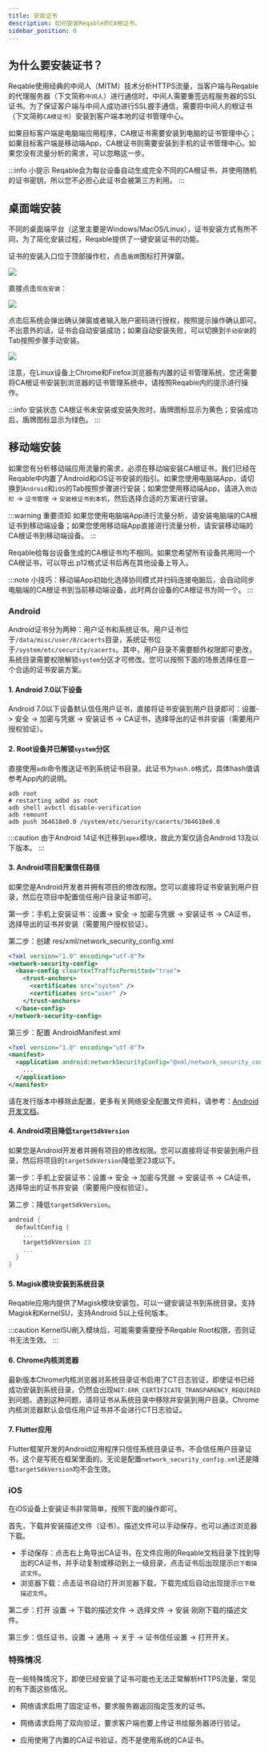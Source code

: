 ```yaml
---
title: 安装证书
description: 如何安装Reqable的CA根证书。
sidebar_position: 0
---
```


## 为什么要安装证书？

Reqable使用经典的中间人（MITM）技术分析HTTPS流量，当客户端与Reqable的代理服务器（下文简称`中间人`）进行通信时，中间人需要重签远程服务器的SSL证书。为了保证客户端与中间人成功进行SSL握手通信，需要将中间人的根证书（下文简称`CA根证书`）安装到客户端本地的证书管理中心。

如果目标客户端是电脑端应用程序，CA根证书需要安装到电脑的证书管理中心；如果目标客户端是移动端App，CA根证书则需要安装到手机的证书管理中心。如果您没有流量分析的需求，可以忽略这一步。

:::info 小提示
Reqable会为每台设备自动生成完全不同的CA根证书，并使用随机的证书密钥，所以您不必担心此证书会被第三方利用。
:::

## 桌面端安装

不同的桌面端平台（这里主要是Windows/MacOS/Linux），证书安装方式有所不同，为了简化安装过程，Reqable提供了一键安装证书的功能。

证书的安装入口位于顶部操作栏，点击`盾牌`图标打开弹窗。

![](arts/installation_01.png)

直接点击`现在安装`：

![](arts/installation_02.png)

点击后系统会弹出确认弹窗或者输入账户密码进行授权，按照提示操作确认即可。不出意外的话，证书会自动安装成功；如果自动安装失败，可以切换到`手动安装`的Tab按照步骤手动安装。

![](arts/installation_03.png)

注意，在Linux设备上Chrome和Firefox浏览器有内置的证书管理系统，您还需要将CA根证书安装到浏览器的证书管理系统中，请按照Reqable内的提示进行操作。

:::info 安装状态
CA根证书未安装或安装失败时，盾牌图标显示为黄色；安装成功后，盾牌图标显示为绿色。
:::

## 移动端安装

如果您有分析移动端应用流量的需求，必须在移动端安装CA根证书，我们已经在Reqable中内置了Android和iOS证书安装的指引。如果您使用电脑端App，请切换到`Android`和`iOS`的Tab按照步骤进行安装；如果您使用移动端App，请进入`侧边栏` -> `证书管理` -> `安装根证书到本机`，然后选择合适的方案进行安装。

:::warning 重要须知
如果您使用电脑端App进行流量分析，请安装电脑端的CA根证书到移动端设备；如果您使用移动端App直接进行流量分析，请安装移动端的CA根证书到移动端设备。
:::

Reqable给每台设备生成的CA根证书均不相同。如果您希望所有设备共用同一个CA根证书，可以导出.p12格式证书后再在其他设备上导入。

:::note
小技巧：移动端App初始化选择协同模式并扫码连接电脑后，会自动同步电脑端的CA根证书到当前移动端设备，此时两台设备的CA根证书为同一个。
:::

### Android

Android证书分为两种：用户证书和系统证书。用户证书位于`/data/misc/user/0/cacerts`目录，系统证书位于`/system/etc/security/cacerts`。其中，用户目录不需要额外权限即可更改，系统目录需要权限解锁`system`分区才可修改。您可以按照下面的场景选择任意一个合适的证书安装方案。

#### 1. Android 7.0以下设备

Android 7.0以下设备默认信任用户证书，直接将证书安装到用户目录即可：设置-> 安全 -> 加密与凭据 -> 安装证书 -> CA证书，选择导出的证书并安装（需要用户授权验证）。

#### 2. Root设备并已解锁`system`分区

直接使用`adb`命令推送证书到系统证书目录。此证书为`hash.0`格式，具体hash值请参考App内的说明。

```shell
adb root
# restarting adbd as root
adb shell avbctl disable-verification
adb remount
adb push 364618e0.0 /system/etc/security/cacerts/364618e0.0
```

:::caution
由于Android 14证书迁移到`apex`模块，故此方案仅适合Android 13及以下版本。
:::

#### 3. Android项目配置信任路径

如果您是Android开发者并拥有项目的修改权限。您可以直接将证书安装到用户目录，然后在项目中配置信任用户目录证书即可。

第一步：手机上安装证书：设置-> 安全 -> 加密与凭据 -> 安装证书 -> CA证书，选择导出的证书并安装（需要用户授权验证）。

第二步：创建 res/xml/network_security_config.xml
```xml
<?xml version="1.0" encoding="utf-8"?>
<network-security-config>
  <base-config cleartextTrafficPermitted="true">
    <trust-anchors>
      <certificates src="system" />
      <certificates src="user" />
    </trust-anchors>
  </base-config>
</network-security-config>
```

第三步：配置 AndroidManifest.xml
```xml
<?xml version="1.0" encoding="utf-8"?>
<manifest>
  <application android:networkSecurityConfig="@xml/network_security_config">
    ...
  </application>
</manifest>
```

请在发行版本中移除此配置，更多有关网络安全配置文件资料，请参考：[Android开发文档](https://developer.android.google.cn/training/articles/security-config)。

#### 4. Android项目降低`targetSdkVersion`

如果您是Android开发者并拥有项目的修改权限。您可以直接将证书安装到用户目录，然后将项目的`targetSdkVersion`降低至23或以下。

第一步：手机上安装证书：设置-> 安全 -> 加密与凭据 -> 安装证书 -> CA证书，选择导出的证书并安装（需要用户授权验证）。

第二步：降低`targetSdkVersion`。
```gradle
android {
  defaultConfig {
    ...
    targetSdkVersion 23
    ...
  }
}
```

#### 5. Magisk模块安装到系统目录

Reqable应用内提供了Magisk模块安装包，可以一键安装证书到系统目录。支持Magisk和KernelSU，支持Android 5以上任何版本。

:::caution
KernelSU刷入模块后，可能需要需要授予Reqable Root权限，否则证书无法生效。
:::

#### 6. Chrome内核浏览器

最新版本Chrome内核浏览器对系统目录证书启用了CT日志验证，即使证书已经成功安装到系统目录，仍然会出现`NET:ERR_CERTIFICATE_TRANSPARENCY_REQUIRED`到问题。遇到这种问题，请将证书从系统目录中移除并安装到用户目录。Chrome内核浏览器默认会信任用户证书并不会进行CT日志验证。

#### 7. Flutter应用

Flutter框架开发的Android应用程序只信任系统目录证书，不会信任用户目录证书，这个是写死在框架里面的。无论是配置`network_security_config.xml`还是降低`targetSdkVersion`均不会生效。

### iOS

在iOS设备上安装证书非常简单，按照下面的操作即可。

首先，下载并安装描述文件（证书）。描述文件可以手动保存，也可以通过浏览器下载。
- 手动保存：点击右上角导出CA证书，在文件应用的Reqable文档目录下找到导出的CA证书，并手动复制或移动到上一级目录，点击证书后出现提示`已下载描述文件`。
- 浏览器下载：点击证书自动打开浏览器下载，下载完成后自动出现提示`已下载描述文件`。

第二步：打开 设置 -> 下载的描述文件 -> 选择文件 -> 安装 刚刚下载的描述文件。

第三步：信任证书，设置 -> 通用 -> 关于 -> 证书信任设置 -> 打开开关。

### 特殊情况

在一些特殊情况下，即使已经安装了证书可能也无法正常解析HTTPS流量，常见的有下面这些情况。

- 网络请求启用了固定证书，要求服务器返回指定签发的证书。

- 网络请求启用了双向验证，要求客户端也要上传证书给服务器进行验证。

- 应用使用了内置的CA证书验证，而不是使用系统的CA证书。